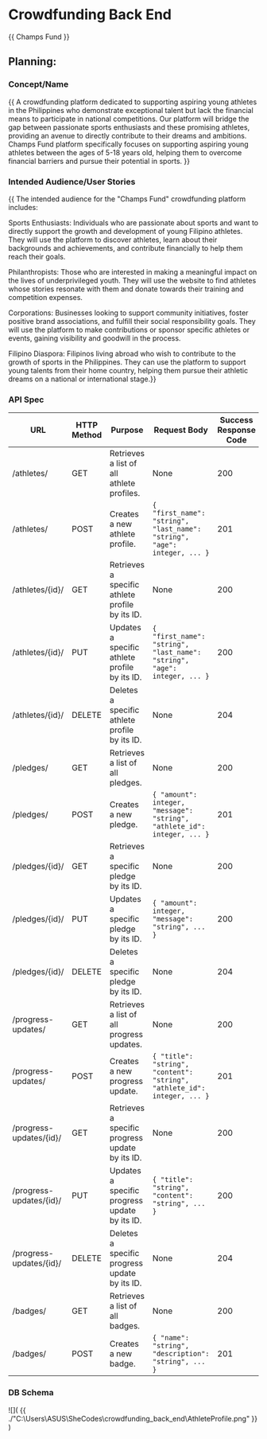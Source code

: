 # Crowdfunding Back End
{{ Champs Fund }}

## Planning:
### Concept/Name
{{ A crowdfunding platform dedicated to supporting aspiring young athletes in the Philippines who demonstrate exceptional talent but lack the financial means to participate in national competitions. Our platform will bridge the gap between passionate sports enthusiasts and these promising athletes, providing an avenue to directly contribute to their dreams and ambitions. Champs Fund platform specifically focuses on supporting aspiring young athletes between the ages of 5-18 years old, helping them to overcome financial barriers and pursue their potential in sports. }}

### Intended Audience/User Stories
{{ The intended audience for the "Champs Fund" crowdfunding platform includes:

Sports Enthusiasts: Individuals who are passionate about sports and want to directly support the growth and development of young Filipino athletes. They will use the platform to discover athletes, learn about their backgrounds and achievements, and contribute financially to help them reach their goals.

Philanthropists: Those who are interested in making a meaningful impact on the lives of underprivileged youth. They will use the website to find athletes whose stories resonate with them and donate towards their training and competition expenses.

Corporations: Businesses looking to support community initiatives, foster positive brand associations, and fulfill their social responsibility goals. They will use the platform to make contributions or sponsor specific athletes or events, gaining visibility and goodwill in the process.

Filipino Diaspora: Filipinos living abroad who wish to contribute to the growth of sports in the Philippines. They can use the platform to support young talents from their home country, helping them pursue their athletic dreams on a national or international stage.}}


### API Spec
| URL                       | HTTP Method | Purpose                                             | Request Body                                             | Success Response Code | Authentication/Authorization |
|---------------------------|-------------|-----------------------------------------------------|----------------------------------------------------------|-----------------------|------------------------------|
| /athletes/                | GET         | Retrieves a list of all athlete profiles.            | None                                                     | 200                   | None                         |
| /athletes/                | POST        | Creates a new athlete profile.                       | `{ "first_name": "string", "last_name": "string", "age": integer, ... }` | 201                   | Authentication required     |
| /athletes/{id}/           | GET         | Retrieves a specific athlete profile by its ID.      | None                                                     | 200                   | None                         |
| /athletes/{id}/           | PUT         | Updates a specific athlete profile by its ID.        | `{ "first_name": "string", "last_name": "string", "age": integer, ... }` | 200                   | Authentication required     |
| /athletes/{id}/           | DELETE      | Deletes a specific athlete profile by its ID.        | None                                                     | 204                   | Authentication required     |
| /pledges/                 | GET         | Retrieves a list of all pledges.                     | None                                                     | 200                   | None                         |
| /pledges/                 | POST        | Creates a new pledge.                                | `{ "amount": integer, "message": "string", "athlete_id": integer, ... }` | 201                   | Authentication required     |
| /pledges/{id}/            | GET         | Retrieves a specific pledge by its ID.               | None                                                     | 200                   | None                         |
| /pledges/{id}/            | PUT         | Updates a specific pledge by its ID.                 | `{ "amount": integer, "message": "string", ... }`        | 200                   | Authentication required     |
| /pledges/{id}/            | DELETE      | Deletes a specific pledge by its ID.                 | None                                                     | 204                   | Authentication required     |
| /progress-updates/        | GET         | Retrieves a list of all progress updates.            | None                                                     | 200                   | None                         |
| /progress-updates/        | POST        | Creates a new progress update.                       | `{ "title": "string", "content": "string", "athlete_id": integer, ... }` | 201                   | Authentication required     |
| /progress-updates/{id}/   | GET         | Retrieves a specific progress update by its ID.      | None                                                     | 200                   | None                         |
| /progress-updates/{id}/   | PUT         | Updates a specific progress update by its ID.        | `{ "title": "string", "content": "string", ... }`        | 200                   | Authentication required     |
| /progress-updates/{id}/   | DELETE      | Deletes a specific progress update by its ID.        | None                                                     | 204                   | Authentication required     |
| /badges/                  | GET         | Retrieves a list of all badges.                      | None                                                     | 200                   | None                         |
| /badges/                  | POST        | Creates a new badge.                                 | `{ "name": "string", "description": "string", ... }`     | 201                   | Authentication required     |

### DB Schema
![]( {{ ./"C:\Users\ASUS\SheCodes\crowdfunding_back_end\AthleteProfile.png" }} )